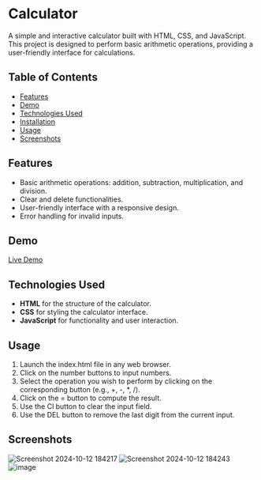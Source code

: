 # Calculator

A simple and interactive calculator built with HTML, CSS, and JavaScript. This project is designed to perform basic arithmetic operations, providing a user-friendly interface for calculations.

## Table of Contents
- [Features](#features)
- [Demo](#demo)
- [Technologies Used](#technologies-used)
- [Installation](#installation)
- [Usage](#usage)
- [Screenshots](#screenshots)

## Features
- Basic arithmetic operations: addition, subtraction, multiplication, and division.
- Clear and delete functionalities.
- User-friendly interface with a responsive design.
- Error handling for invalid inputs.

## Demo
[Live Demo](https://drive.google.com/file/d/19wM34k1idrlfaiOhxMS_brYne13qfICB/view?usp=drive_link)


## Technologies Used
- **HTML** for the structure of the calculator.
- **CSS** for styling the calculator interface.
- **JavaScript** for functionality and user interaction.

## Usage
1. Launch the index.html file in any web browser.
2. Click on the number buttons to input numbers.
3. Select the operation you wish to perform by clicking on the corresponding button (e.g., +, -, *, /).
4. Click on the = button to compute the result.
5. Use the Cl button to clear the input field.
6. Use the DEL button to remove the last digit from the current input.

## Screenshots
![Screenshot 2024-10-12 184217](https://github.com/user-attachments/assets/f37089de-2ae4-4169-92b0-a01f8ef3ccb8)
![Screenshot 2024-10-12 184243](https://github.com/user-attachments/assets/fdc525b8-7678-45a4-b07a-402a7d3e0558)
![image](https://github.com/user-attachments/assets/87938da1-fc80-4de5-aa14-1f888b905d86)
